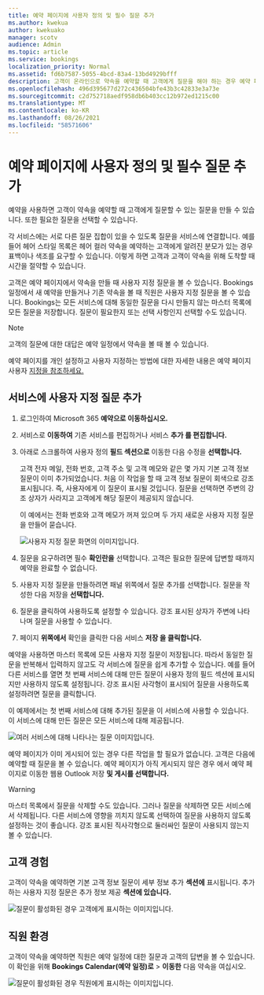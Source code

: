 ```yaml
---
title: 예약 페이지에 사용자 정의 및 필수 질문 추가
ms.author: kwekua
author: kwekuako
manager: scotv
audience: Admin
ms.topic: article
ms.service: bookings
localization_priority: Normal
ms.assetid: fd6b7587-5055-4bcd-83a4-13bd4929bfff
description: 고객이 온라인으로 약속을 예약할 때 고객에게 질문을 해야 하는 경우 예약 페이지에 사용자 지정 질문과 필요한 질문을 추가할 수 있습니다.
ms.openlocfilehash: 496d395677d272c436504bfe43b3c42833e3a73e
ms.sourcegitcommit: c2d752718aedf958db6b403cc12b972ed1215c00
ms.translationtype: MT
ms.contentlocale: ko-KR
ms.lasthandoff: 08/26/2021
ms.locfileid: "58571606"
---
```

# <a name="add-custom-and-required-questions-to-the-booking-page"></a>예약 페이지에 사용자 정의 및 필수 질문 추가

예약을 사용하면 고객이 약속을 예약할 때 고객에게 질문할 수 있는 질문을 만들 수 있습니다. 또한 필요한 질문을 선택할 수 있습니다.

각 서비스에는 서로 다른 질문 집합이 있을 수 있도록 질문을 서비스에 연결합니다. 예를 들어 헤어 스타일 목록은 헤어 컬러 약속을 예약하는 고객에게 알려진 분모가 있는 경우 표백이나 색조를 요구할 수 있습니다. 이렇게 하면 고객과 고객이 약속을 위해 도착할 때 시간을 절약할 수 있습니다.

고객은 예약 페이지에서 약속을 만들 때 사용자 지정 질문을 볼 수 있습니다. Bookings 일정에서 새 예약을 만들거나 기존 약속을 볼 때 직원은 사용자 지정 질문을 볼 수 있습니다. Bookings는 모든 서비스에 대해 동일한 질문을 다시 만들지 않는 마스터 목록에 모든 질문을 저장합니다. 질문이 필요한지 또는 선택 사항인지 선택할 수도 있습니다.

> [!NOTE]
> 고객의 질문에 대한 대답은 예약 일정에서 약속을 볼 때 볼 수 있습니다.

예약 페이지를 개인 설정하고 사용자 지정하는 방법에 대한 자세한 내용은 예약 페이지 사용자 [지정을 참조하세요.](customize-booking-page.md)

## <a name="add-custom-questions-to-your-services"></a>서비스에 사용자 지정 질문 추가

1. 로그인하여 Microsoft 365 **예약으로 이동하십시오.**

1. 서비스로 **이동하여** 기존 서비스를 편집하거나 서비스 **추가 를 편집합니다.**

1. 아래로 스크롤하여 사용자 정의 **필드 섹션으로** 이동한 다음 수정을 **선택합니다.**

   고객 전자 메일, 전화 번호, 고객 주소 및 고객 메모와 같은 몇 가지 기본 고객 정보 질문이 이미 추가되었습니다. 처음 이 작업을 할 때 고객 정보 질문이 회색으로 강조 표시됩니다. 즉, 사용자에게 이 질문이 표시될 것입니다. 질문을 선택하면 주변의 강조 상자가 사라지고 고객에게 해당 질문이 제공되지 않습니다.

   이 예에서는 전화 번호와 고객 메모가 꺼져 있으며 두 가지 새로운 사용자 지정 질문을 만들어 묻습니다.

   ![사용자 지정 질문 화면의 이미지입니다.](../media/bookings-questions-custom-fields.png)

1. 질문을 요구하려면 필수 **확인란을** 선택합니다. 고객은 필요한 질문에 답변할 때까지 예약을 완료할 수 없습니다.

1. 사용자 지정 질문을 만들하려면 패널 위쪽에서 질문 추가를 선택합니다.  질문을 작성한 다음 저장을 **선택합니다.**

1. 질문을 클릭하여 사용하도록 설정할 수 있습니다. 강조 표시된 상자가 주변에 나타나며 질문을 사용할 수 있습니다.

1. 페이지 **위쪽에서** 확인을 클릭한 다음 서비스 **저장 을 클릭합니다.**

예약을 사용하면 마스터 목록에 모든 사용자 지정 질문이 저장됩니다. 따라서 동일한 질문을 반복해서 입력하지 않고도 각 서비스에 질문을 쉽게 추가할 수 있습니다. 예를 들어 다른 서비스를 열면 첫 번째 서비스에 대해 만든 질문이 사용자 정의 필드 섹션에 표시되지만 사용하지 않도록 설정됩니다. 강조 표시된 사각형이 표시되어 질문을 사용하도록 설정하려면 질문을 클릭합니다.

이 예제에서는 첫 번째 서비스에 대해 추가된 질문을 이 서비스에 사용할 수 있습니다. 이 서비스에 대해 만든 질문은 모든 서비스에 대해 제공됩니다.

   ![여러 서비스에 대해 나타나는 질문 이미지입니다.](../media/bookings-questions-services.png)

예약 페이지가 이미 게시되어 있는 경우 다른 작업을 할 필요가 없습니다. 고객은 다음에 예약할 때 질문을 볼 수 있습니다. 예약 페이지가 아직 게시되지 않은 경우  에서 예약 페이지로 이동한 웹용 Outlook 저장 **및 게시를 선택합니다.**

> [!WARNING]
> 마스터 목록에서 질문을 삭제할 수도 있습니다. 그러나 질문을 삭제하면 모든 서비스에서 삭제됩니다. 다른 서비스에 영향을 끼치지 않도록 선택하여 질문을 사용하지 않도록 설정하는 것이 좋습니다. 강조 표시된 직사각형으로 둘러싸인 질문이 사용되지 않는지 볼 수 있습니다.

## <a name="customer-experience"></a>고객 경험

고객이 약속을 예약하면 기본 고객 정보 질문이 세부 정보 추가 **섹션에** 표시됩니다. 추가하는 사용자 지정 질문은 추가 정보 제공 **섹션에 있습니다.**

![질문이 활성화된 경우 고객에게 표시하는 이미지입니다.](../media/bookings-questions-customer.png)

## <a name="staff-experience"></a>직원 환경

고객이 약속을 예약하면 직원은 예약 일정에 대한 질문과 고객의 답변을 볼 수 있습니다. 이 확인을 위해 **Bookings Calendar(예약 일정)로** \> **이동한** 다음 약속을 여십시오.

![질문이 활성화된 경우 직원에게 표시하는 이미지입니다.](../media/bookings-questions-staff.png)
